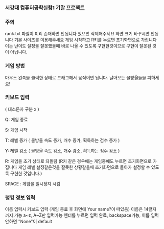 ### 서강대 컴퓨터공학실험1 기말 프로젝트

### 주의
rank.txt 파일이 미리 존재하면 안됩니다 있으면 삭제해주세요
화면 크기 바꾸시면 안됩니다 기본 사이즈를 이용해주세요
게임 시작하고 R키를 누르면 초기화면으로 가집니다 이는
난이도 설정을 잘못했을때 바로 나올 수 있도록 구현한것이므로
구현이 잘못된 것이 아닙니다.

### 게임 방법
마우스 왼쪽을 클릭한 상태로 드래그해서 움직이면 됩니다.
날아오는 물방울들을 피하세요!

### 키보드 입력 
( 대소문자 구분 x )

Q: 게임 종료

S: 게임 시작

T: 레벨 증가 ( 물방울 속도 증가, 개수 증가, 획득하는 점수 증가 )

Y: 레벨 감소 ( 물방울 속도 감소, 개수 감소, 획득하는 점수 감소 )

R: 게임을 초기 상태로 되돌림
(R키 같은 경우에는 게임중에도 누르면 초기화면으로 가집니다
게임 레벨 설정같은것을 잘못한 상황같을때 초기화면으로 돌아가
설정할 수 있도록 구현한 것입니다.)

SPACE : 게임을 일시정지 시킴

### 랭킹 정보 입력
이름 입력시 키보드 입력
(게임 종료 후 화면에 Your name?이 떠있음)
이름은 14글자까지 가능 a~z, A~Z만 입력가능
엔터를 누르면 입력 완료, backspace가능, 
이름 입력안하면 "None"이 default
